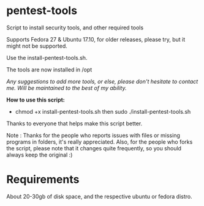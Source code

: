 pentest-tools
====================

Script to install security tools, and other required tools

Supports Fedora 27 & Ubuntu 17.10, for older releases, please try, but it might not be supported.

Use the install-pentest-tools.sh.

The tools are now installed in /opt

*Any suggestions to add more tools, or else, please don't hesitate to contact me.*
*Will be maintained to the best of my ability.*

**How to use this script:**

- chmod +x install-pentest-tools.sh then sudo ./install-pentest-tools.sh

Thanks to everyone that helps make this script better.

Note : Thanks for the people who reports issues with files or missing programs in folders, it's really appreciated. Also, for the people who forks the script, please note that it changes quite frequently, so you should always keep the original :) 

Requirements
====================
About 20-30gb of disk space, and the respective ubuntu or fedora distro.
